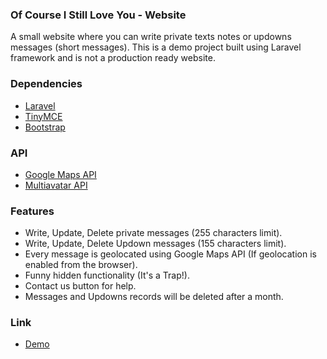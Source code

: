 ### Of Course I Still Love You - Website

A small website where you can write private texts notes or updowns messages (short messages). This is a demo project built using Laravel framework and is not a production ready website.

### Dependencies
- [Laravel](https://laravel.com/)
- [TinyMCE](https://www.tiny.cloud/)
- [Bootstrap](https://getbootstrap.com/docs/5.3/getting-started/introduction/)

### API
- [Google Maps API](https://developers.google.com/maps?hl=it)
- [Multiavatar API](https://api.multiavatar.com/)

### Features

- Write, Update, Delete private messages (255 characters limit).
- Write, Update, Delete Updown messages (155 characters limit).
- Every message is geolocated using Google Maps API (If geolocation is enabled from the browser).
- Funny hidden functionality (It's a Trap!).
- Contact us button for help.
- Messages and Updowns records will be deleted after a month.

### Link

- [Demo](https://www.ofcourseistillloveyou.site/)


